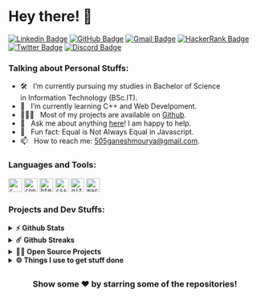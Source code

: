 
#  Hey there! 👋

[![Linkedin Badge](https://img.shields.io/badge/LinkedIn-0077B5?style=for-the-badge&logo=linkedin&logoColor=white)](https://linkedin.com/in/Alkaison)
[![GitHub Badge](https://img.shields.io/badge/GitHub-100000?style=for-the-badge&logo=github&logoColor=white)](https://github.com/Alkaison)
[![Gmail Badge](https://img.shields.io/badge/Gmail-D14836?style=for-the-badge&logo=gmail&logoColor=white)](mailto:505ganeshmourya@gmail.com)
[![HackerRank Badge](https://img.shields.io/badge/-Hackerrank-2EC866?style=for-the-badge&logo=HackerRank&logoColor=white)](https://www.hackerrank.com/Alkaison)
[![Twitter Badge](https://img.shields.io/badge/Twitter-1DA1F2?style=for-the-badge&logo=twitter&logoColor=white)](https://twitter.com/Alkaison)
[![Discord Badge](https://img.shields.io/badge/Discord-5865F2?style=for-the-badge&logo=discord&logoColor=white)](https://discord.gg/dF4PHxbHpA)

### Talking about Personal Stuffs:

- 🛠 &nbsp; I’m currently pursuing my studies in Bachelor of Science <br />in Information Technology (BSc.IT).
- 🚀 &nbsp; I’m currently learning C++ and Web Develpoment.
- 👨🏻‍💻 &nbsp; Most of my projects are available on [Github](https://github.com/alkaison).
- 💬 &nbsp; Ask me about anything [here](https://github.com/alkaison/alkaison/issues/new)! I am happy to help.
- 👾 &nbsp; Fun fact: Equal is Not Always Equal in Javascript.
- 📫 &nbsp; How to reach me: 505ganeshmourya@gmail.com.

### Languages and Tools:

<code><img height="27" src="https://img.shields.io/badge/c-%2300599C.svg?style=for-the-badge&logo=c&logoColor=white" alt="c"></code>
<code><img height="27" src="https://img.shields.io/badge/c++-%2300599C.svg?style=for-the-badge&logo=c%2B%2B&logoColor=white" alt="cpp"></code>
<code><img height="27" src="https://img.shields.io/badge/html5-%23E34F26.svg?style=for-the-badge&logo=html5&logoColor=white" alt="html5"></code>
<code><img height="27" src="https://img.shields.io/badge/css3-%231572B6.svg?style=for-the-badge&logo=css3&logoColor=white" alt="css3"></code>
<code><img height="27" src="https://img.shields.io/badge/git-%23F05033.svg?style=for-the-badge&logo=git&logoColor=white" alt="git"></code>
<code><img height="27" src="https://img.shields.io/badge/markdown-%23000000.svg?style=for-the-badge&logo=markdown&logoColor=white" alt="markdown"></code>

### Projects and Dev Stuffs:

<details>	
  <summary><b>⚡ Github Stats</b></summary>

  <br />
  <img height="180em" src="https://github-readme-stats.vercel.app/api?username=alkaison&show_icons=true&hide_border=true&&count_private=true&include_all_commits=true" />
  <img height="180em" src="https://github-readme-stats.vercel.app/api/top-langs/?username=alkaison&exclude_repo=KNN-Image-Classification&show_icons=true&hide_border=true&layout=compact&langs_count=8"/>
</details>

<details>	
  <summary><b>☄️ Github Streaks</b></summary>

  <br />
  <img height="180em" src="https://github-readme-streak-stats.herokuapp.com/?user=alkaison&hide_border=true" />
</details>

<details>
  <summary><b>🧑‍🚀 Open Source Projects</b></summary>

  <br />
  <table>
    <thead align="center">
      <tr border: none;>
        <td><b>💻 Projects</b></td>
        <td><b>🌟 Stars</b></td>
        <td><b>🍴 Forks</b></td>
        <td><b>🐛 Issues</b></td>
        <td><b>🔔 Pull Requests</b></td>
        <td><b>👨‍💻 Language</b></td>
      </tr>
    </thead>
    <tbody>
	     <tr>
	      <td><a href="https://github.com/Alkaison/Phonebook-Management-System"><b>📞 Phonebook Management System</b></a></td>
        <td><img alt="Stars" src="https://img.shields.io/github/stars/Alkaison/Phonebook-Management-System?style=flat-square&labelColor=343b41"/></td>
        <td><img alt="Forks" src="https://img.shields.io/github/forks/Alkaison/Phonebook-Management-System?style=flat-square&labelColor=343b41"/></td>
        <td><img alt="Issues" src="https://img.shields.io/github/issues/Alkaison/Phonebook-Management-System?style=flat-square"/></td>
        <td><img alt="Pull Requests" src="https://img.shields.io/github/issues-pr/Alkaison/Phonebook-Management-System?style=flat-square"/></td>
        <td><img alt="Language" src="https://img.shields.io/github/languages/top/Alkaison/Phonebook-Management-System?style=flat-square"/></td>
      </tr>
      <tr>
	      <td><a href="https://github.com/Alkaison/Number-System-Converter"><b>🧮 Number System Converter</b></a></td>
        <td><img alt="Stars" src="https://img.shields.io/github/stars/Alkaison/Number-System-Converter?style=flat-square&labelColor=343b41"/></td>
        <td><img alt="Forks" src="https://img.shields.io/github/forks/Alkaison/Number-System-Converter?style=flat-square&labelColor=343b41"/></td>
        <td><img alt="Issues" src="https://img.shields.io/github/issues/Alkaison/Number-System-Converter?style=flat-square"/></td>
        <td><img alt="Pull Requests" src="https://img.shields.io/github/issues-pr/Alkaison/Number-System-Converter?style=flat-square"/></td>
        <td><img alt="Language" src="https://img.shields.io/github/languages/top/Alkaison/Number-System-Converter?style=flat-square"/></td>
      </tr>
      <tr>
	      <td><a href="https://github.com/Alkaison/Projects-in-C"><b>🕹️ Projects In C</b></a></td>
        <td><img alt="Stars" src="https://img.shields.io/github/stars/Alkaison/Projects-in-C?style=flat-square&labelColor=343b41"/></td>
        <td><img alt="Forks" src="https://img.shields.io/github/forks/Alkaison/Projects-in-C?style=flat-square&labelColor=343b41"/></td>
        <td><img alt="Issues" src="https://img.shields.io/github/issues/Alkaison/Projects-in-C?style=flat-square"/></td>
        <td><img alt="Pull Requests" src="https://img.shields.io/github/issues-pr/Alkaison/Projects-in-C?style=flat-square"/></td>
        <td><img alt="Language" src="https://img.shields.io/github/languages/top/Alkaison/Projects-in-C?style=flat-square"/></td>
      </tr>
      <tr>
	      <td><a href="https://github.com/Alkaison/Alkaison"><b>😎 Alkaison</b></a></td>
        <td><img alt="Stars" src="https://img.shields.io/github/stars/Alkaison/Alkaison?style=flat-square&labelColor=343b41"/></td>
        <td><img alt="Forks" src="https://img.shields.io/github/forks/Alkaison/Alkaison?style=flat-square&labelColor=343b41"/></td>
        <td><img alt="Issues" src="https://img.shields.io/github/issues/Alkaison/Alkaison?style=flat-square"/></td>
        <td><img alt="Pull Requests" src="https://img.shields.io/github/issues-pr/Alkaison/Alkaison?style=flat-square"/></td>
        <td><img alt="Language" src="https://img.shields.io/badge/markdown-100%25-blue?style=flat-square"/></td> 
      </tr>
    </tbody>
  </table>
  <br />
</details>
 
<details>	
  <br />
  <summary><b>⚙️ Things I use to get stuff done</b></summary>
  	<ul>
  	    <li><b>OS:</b> Windows 11</li>
	    <li><b>Laptop: </b> Dell Inspiron 15 3000</li>
  	    <li><b>Browser: </b> Edge & Chrome</li>
	    <li><b>Code Editor:</b> VSCode - The best editor out there.</li>
      <li><b>To Stay Updated:</b> Follow on Linkedin, GitHub and Twitter.</li>
	</ul>	
</details>

##

<div align="center">

### Show some ❤️ by starring some of the repositories!

</div>

